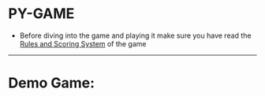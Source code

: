 

# PY-GAME
* Before diving into the game and playing it make sure you have read the [Rules and Scoring System](Rules_and_scoring.md) of the game
----------------------------------
# Demo Game:

